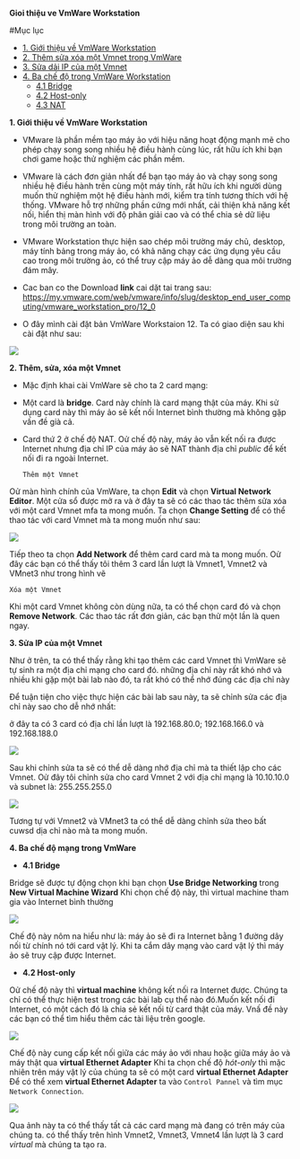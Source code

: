 **Gioi thiệu ve VmWare Workstation**

#Mục lục

* [1. Giới thiệu về VmWare Workstation](#1)
* [2. Thêm sửa xóa một Vmnet trong VmWare](#2)
* [3. Sửa dải IP của một Vmnet](#3)
* [4. Ba chế độ trong VmWare Workstation](#4)
  * [4.1 Bridge](4.1)
  * [4.2 Host-only](#4.2)
  * [4.3 NAT](#4.3)


<a name="1"></a>
**1. Giới thiệu về VmWare Workstation**


* VMware là phần mềm tạo máy ảo với hiệu năng hoạt động mạnh mẽ cho phép chạy song song nhiều hệ điều hành cùng lúc, rất hữu ích khi bạn chơi game hoặc thử nghiệm các phần mềm.

* VMware là cách đơn giản nhất để bạn tạo máy ảo và chạy song song nhiều hệ điều hành trên cùng một máy tính, rất hữu ích khi người dùng muốn thử nghiệm một hệ điều hành mới, kiểm tra tính tương thích với hệ thống. VMware hỗ trợ những phần cứng mới nhất, cải thiện khả năng kết nối, hiển thị màn hình với độ phân giải cao và có thể chia sẻ dữ liệu trong môi trường an toàn.

* VMware Workstation thực hiện sao chép môi trường máy chủ, desktop, máy tính bảng trong máy ảo, có khả năng chạy các ứng dụng yêu cầu cao trong môi trường ảo, có thể truy cập máy ảo dễ dàng qua môi trường đám mây.

* Cac ban co the Download **link** cai dặt tai trang sau: https://my.vmware.com/web/vmware/info/slug/desktop_end_user_computing/vmware_workstation_pro/12_0

* O đây mình cài đặt bản VmWare Workstaion 12. Ta có giao diện sau khi cài đặt như sau:
<img src="https://i.imgur.com/S7sJPIc.png">

<a name="2"></a>
**2. Thêm, sửa, xóa một Vmnet**

* Mặc định khai cài VmWare sẽ cho ta 2 card mạng:
 * Một card là **bridge**. Card này chính là card mạng thật của máy. Khi sử dụng card này thì máy ảo sẽ kết nối Internet bình thường mà không gặp vấn đề già cả.
 * Card thứ 2 ở chế độ NAT. Oử chế độ này, máy ảo vẫn kết nối ra được Internet nhưng địa chỉ IP của máy ảo sẽ NAT thành địa chỉ *public* để kết nối đi ra ngoài Internet.
 
    `Thêm một Vmnet`
    
Oử màn hình chính của VmWare, ta chọn **Edit** và chọn **Virtual Network Editor**. Một cửa sổ được mở ra và ở đây ta sẽ có các thao tác thêm sửa xóa với một card Vmnet mfa ta mong muốn.
Ta chọn **Change Setting** để có thể thao tác với card Vmnet mà ta mong muốn như sau:


<img src="https://i.imgur.com/zMVJQZf.png">

Tiếp theo ta chọn **Add Network** để thêm card card mà ta mong muốn. Oử đây các bạn có thể thấy tôi thêm 3 card lần lượt là Vmnet1, Vmnet2 và VMnet3 như trong hình vẽ

  `Xóa một Vmnet`
  
Khi một card Vmnet không còn dùng nữa, ta có thể chọn card đó và chọn **Remove Network**. Các thao tác rất đơn giản, các bạn thử một lần là quen ngay.


<a name="3"></a>
**3. Sửa IP của một Vmnet**

Như ở trên, ta có thể thấy rằng khi tạo thêm các card Vmnet thì VmWare sẽ tự sinh ra một địa chỉ mạng cho card đó. những địa chỉ này rất khó nhớ và nhiều khi gặp một bài lab nào đó, ta rất khó có thể nhớ đúng các địa chỉ này

Để tuận tiện cho việc thực hiện các bài lab sau này, ta sẽ chỉnh sửa các địa chỉ này sao cho dễ nhớ nhất:

ở đây ta có 3 card có địa chỉ lần lượt là 192.168.80.0; 192.168.166.0 và 192.168.188.0


 <img src="https://i.imgur.com/zMVJQZf.png">
 

Sau khi chỉnh sửa ta sẽ có thể dễ dàng nhớ địa chỉ mà ta thiết lập cho các Vmnet. Oử đây tôi chỉnh sửa cho card Vmnet 2 với địa chỉ mạng là 10.10.10.0 và subnet là: 255.255.255.0

<img src="https://i.imgur.com/zBRfNrS.png">

Tương tự với Vmnet2 và VMnet3 ta có thể dễ dàng chỉnh sửa theo bất cuwsd dịa chỉ nào mà ta mong muốn.


<a name="4"></a>
**4. Ba chế độ mạng trong VmWare**


<a name="4.1"></a>
  * **4.1 Bridge**
 
 Bridge sẽ được tự động chọn khi bạn chọn **Use Bridge Networking** trong **New Virtual Machine Wizard** 
 Khi chọn chế độ này, thì virtual machine tham gia vào Internet bình thường
 
 
 <img src="https://i.imgur.com/HuZcAQ7.png">
 
 Chế độ này nôm na hiểu như là: máy ảo sẽ đi ra Internet bằng 1 đường dây nối từ chính nó tới card vật lý. Khi ta cắm dây mạng vào card vật lý thì máy ảo sẽ truy cập được Internet.
 
 
 
 <a name="4.2"></a>
  * **4.2 Host-only**
  
Oử chế độ này thì **virtual machine** không kết nối ra Internet được. Chúng ta chỉ có thể thực hiện test trong các bài lab cụ thể nào đó.Muốn kết nối đi Internet, có một cách đó là chia sẻ kết nối từ card thật của máy. Vnấ đề này các bạn có thể tìm hiểu thêm các tài liệu trên google.
  
  <img src="https://i.imgur.com/hZ6uJcw.png">
  
  
  Chế độ này cung cấp kết nối giữa các máy ảo với nhau hoặc giữa máy ảo và máy thật qua **virtual Ethernet Adapter**
  Khi ta chọn chế độ *hót-only* thì mặc nhiên trên máy vật lý của chúng ta sẽ có một card **virtual Ethernet Adapter**
  Để có thể xem **virtual Ethernet Adapter** ta vào `Control Pannel` và tìm mục `Network Connection`.
  
  <img src="https://i.imgur.com/M3RS8g9.png">
  
  Qua ảnh này ta có thể thấy tất cả các card mạng mà đang có trên máy của chúng ta. có thể thấy trên hình Vmnet2, Vmnet3, Vmnet4 lần lượt là 3 card *virtual* mà chúng ta tạo ra.
  
  
  
  
  
  
 
 


